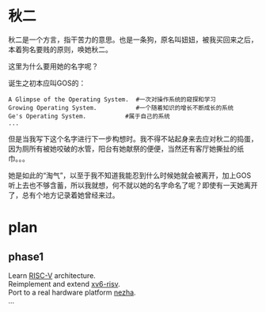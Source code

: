 # 秋二

秋二是一个方言，指干苦力的意思。也是一条狗，原名叫妞妞，被我买回来之后，本着狗名要贱的原则，唤她秋二。

这里为什么要用她的名字呢？

诞生之初本应叫GOS的：
```
A Glimpse of the Operating System.  #一次对操作系统的窥探和学习
Growing Operating System.           #一个随着知识的增长不断成长的系统
Ge's Operating System.           #属于自己的系统
...
```
但是当我写下这个名字进行下一步构想时。我不得不站起身来去应对秋二的捣蛋，因为厕所有被她咬破的水管，阳台有她献祭的便便，当然还有客厅她撕扯的纸巾。。。

她是如此的“淘气”，以至于我不知道我能忍到什么时候她就会被离开，加上GOS听上去也不够含蓄，所以我就想，何不就以她的名字命名了呢？即使有一天她离开了，总有个地方记录着她曾经来过。

# plan
## phase1
Learn [RISC-V](https://riscv.org/technical/specifications/) architecture.  
Reimplement and extend [xv6-risv](https://github.com/mit-pdos/xv6-riscv).  
Port to a real hardware platform [nezha](https://d1.docs.aw-ol.com/d1_dev/).  
...  

